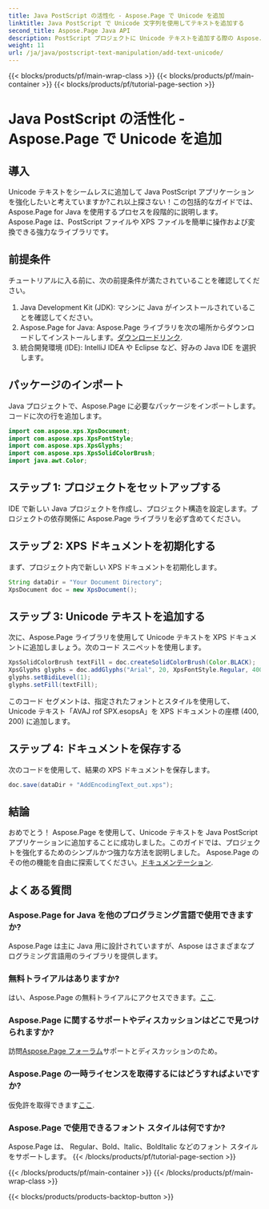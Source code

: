 ```yaml
---
title: Java PostScript の活性化 - Aspose.Page で Unicode を追加
linktitle: Java PostScript で Unicode 文字列を使用してテキストを追加する
second_title: Aspose.Page Java API
description: PostScript プロジェクトに Unicode テキストを追加する際の Aspose.Page for Java の機能を試してください。シームレスな統合については、ステップバイステップのガイドに従ってください。ダウンロード中！
weight: 11
url: /ja/java/postscript-text-manipulation/add-text-unicode/
---
```


{{< blocks/products/pf/main-wrap-class >}}
{{< blocks/products/pf/main-container >}}
{{< blocks/products/pf/tutorial-page-section >}}

# Java PostScript の活性化 - Aspose.Page で Unicode を追加

## 導入
Unicode テキストをシームレスに追加して Java PostScript アプリケーションを強化したいと考えていますか?これ以上探さない！この包括的なガイドでは、Aspose.Page for Java を使用するプロセスを段階的に説明します。 Aspose.Page は、PostScript ファイルや XPS ファイルを簡単に操作および変換できる強力なライブラリです。
## 前提条件
チュートリアルに入る前に、次の前提条件が満たされていることを確認してください。
1. Java Development Kit (JDK): マシンに Java がインストールされていることを確認してください。
2.  Aspose.Page for Java: Aspose.Page ライブラリを次の場所からダウンロードしてインストールします。[ダウンロードリンク](https://releases.aspose.com/page/java/).
3. 統合開発環境 (IDE): IntelliJ IDEA や Eclipse など、好みの Java IDE を選択します。
## パッケージのインポート
Java プロジェクトで、Aspose.Page に必要なパッケージをインポートします。コードに次の行を追加します。
```java
import com.aspose.xps.XpsDocument;
import com.aspose.xps.XpsFontStyle;
import com.aspose.xps.XpsGlyphs;
import com.aspose.xps.XpsSolidColorBrush;
import java.awt.Color;
```
## ステップ 1: プロジェクトをセットアップする
IDE で新しい Java プロジェクトを作成し、プロジェクト構造を設定します。プロジェクトの依存関係に Aspose.Page ライブラリを必ず含めてください。
## ステップ 2: XPS ドキュメントを初期化する
まず、プロジェクト内で新しい XPS ドキュメントを初期化します。
```java
String dataDir = "Your Document Directory";
XpsDocument doc = new XpsDocument();
```
## ステップ 3: Unicode テキストを追加する
次に、Aspose.Page ライブラリを使用して Unicode テキストを XPS ドキュメントに追加しましょう。次のコード スニペットを使用します。
```java
XpsSolidColorBrush textFill = doc.createSolidColorBrush(Color.BLACK);
XpsGlyphs glyphs = doc.addGlyphs("Arial", 20, XpsFontStyle.Regular, 400f, 200f, "AVAJ rof SPX.esopsA");
glyphs.setBidiLevel(1);
glyphs.setFill(textFill);
```
このコード セグメントは、指定されたフォントとスタイルを使用して、Unicode テキスト「AVAJ rof SPX.esopsA」を XPS ドキュメントの座標 (400, 200) に追加します。
## ステップ 4: ドキュメントを保存する
次のコードを使用して、結果の XPS ドキュメントを保存します。
```java
doc.save(dataDir + "AddEncodingText_out.xps");
```
## 結論
おめでとう！ Aspose.Page を使用して、Unicode テキストを Java PostScript アプリケーションに追加することに成功しました。このガイドでは、プロジェクトを強化するためのシンプルかつ強力な方法を説明しました。
 Aspose.Page のその他の機能を自由に探索してください。[ドキュメンテーション](https://reference.aspose.com/page/java/).
## よくある質問
### Aspose.Page for Java を他のプログラミング言語で使用できますか?
Aspose.Page は主に Java 用に設計されていますが、Aspose はさまざまなプログラミング言語用のライブラリを提供します。
### 無料トライアルはありますか?
はい、Aspose.Page の無料トライアルにアクセスできます。[ここ](https://releases.aspose.com/).
### Aspose.Page に関するサポートやディスカッションはどこで見つけられますか?
訪問[Aspose.Page フォーラム](https://forum.aspose.com/c/page/39)サポートとディスカッションのため。
### Aspose.Page の一時ライセンスを取得するにはどうすればよいですか?
仮免許を取得できます[ここ](https://purchase.aspose.com/temporary-license/).
### Aspose.Page で使用できるフォント スタイルは何ですか?
Aspose.Page は、 Regular、Bold、Italic、BoldItalic などのフォント スタイルをサポートします。
{{< /blocks/products/pf/tutorial-page-section >}}

{{< /blocks/products/pf/main-container >}}
{{< /blocks/products/pf/main-wrap-class >}}

{{< blocks/products/products-backtop-button >}}
